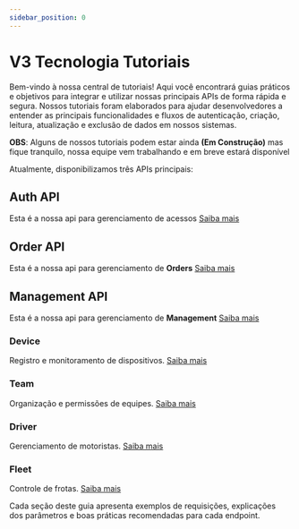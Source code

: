 ```yaml
---
sidebar_position: 0
---
```


# V3 Tecnologia Tutoriais

Bem-vindo à nossa central de tutoriais! Aqui você encontrará guias práticos e objetivos para integrar e utilizar nossas principais APIs de forma rápida e segura. Nossos tutoriais foram elaborados para ajudar desenvolvedores a entender as principais funcionalidades e fluxos de autenticação, criação, leitura, atualização e exclusão de dados em nossos sistemas.

**OBS**: Alguns de nossos tutoriais podem estar ainda **(Em Construção)** mas fique tranquilo, nossa equipe vem trabalhando e em breve estará disponível

Atualmente, disponibilizamos três APIs principais:

## Auth API

Esta é a nossa api para gerenciamento de acessos
[Saiba mais](/docs/tutorials/auth/intro.md)

## Order API
Esta é a nossa api para gerenciamento de **Orders**
[Saiba mais](/docs/tutorials/order/intro.md)

## Management API
Esta é a nossa api para gerenciamento de **Management**
[Saiba mais](/docs/tutorials/management/intro.md)

### Device

Registro e monitoramento de dispositivos.
[Saiba mais](/docs/tutorials/management/device/create.md)

### Team 

Organização e permissões de equipes.
[Saiba mais](/docs/tutorials/management/team/create.md)

### Driver

Gerenciamento de motoristas.
[Saiba mais](/docs/tutorials/management/driver/create.md)

### Fleet

Controle de frotas.
[Saiba mais](/docs/tutorials/management/fleet/create.md)

Cada seção deste guia apresenta exemplos de requisições, explicações dos parâmetros e boas práticas recomendadas para cada endpoint.